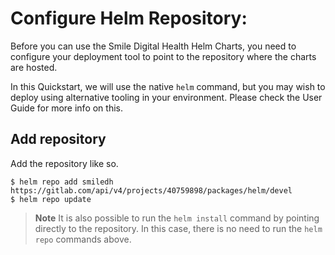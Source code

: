 # Configure Helm Repository:

Before you can use the Smile Digital Health Helm Charts, you need to configure your
deployment tool to point to the repository where the charts are hosted.

In this Quickstart, we will use the native `helm` command, but you may wish to
deploy using alternative tooling in your environment. Please check the User Guide
for more info on this.

## Add repository
Add the repository like so.

```shell
$ helm repo add smiledh https://gitlab.com/api/v4/projects/40759898/packages/helm/devel
$ helm repo update
```

> **Note** It is also possible to run the `helm install` command by pointing directly to the repository.
In this case, there is no need to run the `helm repo` commands above.
